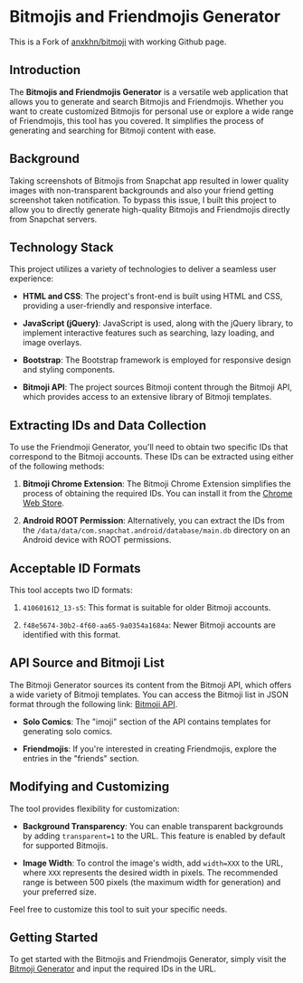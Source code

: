 # Bitmojis and Friendmojis Generator

This is a Fork of [anxkhn/bitmoji](https://github.com/anxkhn/bitmoji) with working Github page.

## Introduction

The **Bitmojis and Friendmojis Generator** is a versatile web application that allows you to generate and search Bitmojis and Friendmojis. Whether you want to create customized Bitmojis for personal use or explore a wide range of Friendmojis, this tool has you covered. It simplifies the process of generating and searching for Bitmoji content with ease.

## Background

Taking screenshots of Bitmojis from Snapchat app resulted in lower quality images with non-transparent backgrounds and also your friend getting screenshot taken notification. To bypass this issue, I built this project to allow you to directly generate high-quality Bitmojis and Friendmojis directly from Snapchat servers.

## Technology Stack

This project utilizes a variety of technologies to deliver a seamless user experience:

- **HTML and CSS**: The project's front-end is built using HTML and CSS, providing a user-friendly and responsive interface.
  
- **JavaScript (jQuery)**: JavaScript is used, along with the jQuery library, to implement interactive features such as searching, lazy loading, and image overlays.
  
- **Bootstrap**: The Bootstrap framework is employed for responsive design and styling components.
  
- **Bitmoji API**: The project sources Bitmoji content through the Bitmoji API, which provides access to an extensive library of Bitmoji templates.
  

## Extracting IDs and Data Collection

To use the Friendmoji Generator, you'll need to obtain two specific IDs that correspond to the Bitmoji accounts. These IDs can be extracted using either of the following methods:

1. **Bitmoji Chrome Extension**: The Bitmoji Chrome Extension simplifies the process of obtaining the required IDs. You can install it from the [Chrome Web Store](https://chrome.google.com/webstore/detail/bitmoji/bfgdeiadkckfbkeigkoncpdieiiefpig).
  
2. **Android ROOT Permission**: Alternatively, you can extract the IDs from the `/data/data/com.snapchat.android/database/main.db` directory on an Android device with ROOT permissions.
  

## Acceptable ID Formats

This tool accepts two ID formats:

1. `410601612_13-s5`: This format is suitable for older Bitmoji accounts.
  
2. `f48e5674-30b2-4f60-aa65-9a0354a1684a`: Newer Bitmoji accounts are identified with this format.
  

## API Source and Bitmoji List

The Bitmoji Generator sources its content from the Bitmoji API, which offers a wide variety of Bitmoji templates. You can access the Bitmoji list in JSON format through the following link: [Bitmoji API](https://api.bitmoji.com/content/templates).

- **Solo Comics**: The "imoji" section of the API contains templates for generating solo comics.
  
- **Friendmojis**: If you're interested in creating Friendmojis, explore the entries in the "friends" section.
  

## Modifying and Customizing

The tool provides flexibility for customization:

- **Background Transparency**: You can enable transparent backgrounds by adding `transparent=1` to the URL. This feature is enabled by default for supported Bitmojis.
  
- **Image Width**: To control the image's width, add `width=XXX` to the URL, where `XXX` represents the desired width in pixels. The recommended range is between 500 pixels (the maximum width for generation) and your preferred size.
  

Feel free to customize this tool to suit your specific needs.

## Getting Started

To get started with the Bitmojis and Friendmojis Generator, simply visit the [Bitmoji Generator](https://anxkhn.github.io/bitmoji/) and input the required IDs in the URL.
